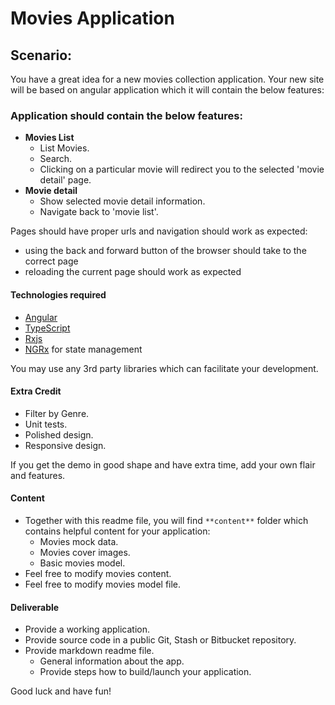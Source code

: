 # Movies Application
## Scenario:

You have a great idea for a new movies collection application. Your new site will be based on angular application which it will contain the below features:

### Application should contain the below features:

- **Movies List**
  - List Movies.
  - Search.
  - Clicking on a particular movie will redirect you to the selected &#39;movie detail&#39; page.
- **Movie detail**
  - Show selected movie detail information.
  - Navigate back to &#39;movie list&#39;.

Pages should have proper urls and navigation should work as expected:
  * using the back and forward button of the browser should take to the correct page
  * reloading the current page should work as expected

#### Technologies required

- [Angular](https://angular.io/)
- [TypeScript](https://www.typescriptlang.org/)
- [Rxjs](https://github.com/ReactiveX/rxjs)
- [NGRx](https://ngrx.io/) for state management

You may use any 3rd party libraries which can facilitate your development.

#### Extra Credit

- Filter by Genre.
- Unit tests.
- Polished design.
- Responsive design.

If you get the demo in good shape and have extra time, add your own flair and features.

#### Content

- Together with this readme file, you will find ` **content** ` folder which contains helpful content for your application:
  - Movies mock data.
  - Movies cover images.
  - Basic movies model.
- Feel free to modify movies content.
- Feel free to modify movies model file.

#### Deliverable

- Provide a working application.
- Provide source code in a public Git, Stash or Bitbucket repository.
- Provide markdown readme file.
  - General information about the app.
  - Provide steps how to build/launch your application.

Good luck and have fun!